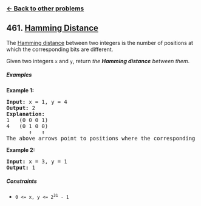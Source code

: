 ### [&#8592; Back to other problems](../../README.md)

## 461. [Hamming Distance](https://leetcode.com/problems/hamming-distance/)

The [Hamming distance](https://en.wikipedia.org/wiki/Hamming_distance) between two integers is the
number of positions at which the corresponding bits
are different.

Given two integers `x` and `y`, return *the **Hamming distance** between them*.

##### Examples

**Example 1:**

<pre>
<b>Input:</b> x = 1, y = 4
<b>Output:</b> 2
<b>Explanation:</b>
1   (0 0 0 1)
4   (0 1 0 0)
       ↑   ↑
The above arrows point to positions where the corresponding bits are different.
</pre>

**Example 2:**

<pre>
<b>Input:</b> x = 3, y = 1
<b>Output:</b> 1
</pre>

##### Constraints

* <code>0 <= x, y <= 2<sup>31</sup> - 1</code>
